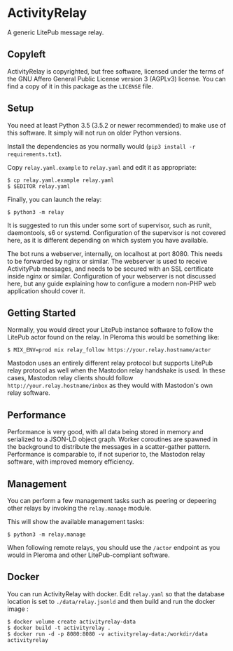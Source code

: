 # ActivityRelay

A generic LitePub message relay.


## Copyleft

ActivityRelay is copyrighted, but free software, licensed under the terms of the GNU
Affero General Public License version 3 (AGPLv3) license.  You can find a copy of it
in this package as the `LICENSE` file.


## Setup

You need at least Python 3.5 (3.5.2 or newer recommended) to make use of this software.
It simply will not run on older Python versions.

Install the dependencies as you normally would (`pip3 install -r requirements.txt`).

Copy `relay.yaml.example` to `relay.yaml` and edit it as appropriate:

    $ cp relay.yaml.example relay.yaml
    $ $EDITOR relay.yaml

Finally, you can launch the relay:

    $ python3 -m relay

It is suggested to run this under some sort of supervisor, such as runit, daemontools,
s6 or systemd.  Configuration of the supervisor is not covered here, as it is different
depending on which system you have available.

The bot runs a webserver, internally, on localhost at port 8080.  This needs to be
forwarded by nginx or similar.  The webserver is used to receive ActivityPub messages,
and needs to be secured with an SSL certificate inside nginx or similar.  Configuration
of your webserver is not discussed here, but any guide explaining how to configure a
modern non-PHP web application should cover it.


## Getting Started

Normally, you would direct your LitePub instance software to follow the LitePub actor
found on the relay.  In Pleroma this would be something like:

    $ MIX_ENV=prod mix relay_follow https://your.relay.hostname/actor

Mastodon uses an entirely different relay protocol but supports LitePub relay protocol
as well when the Mastodon relay handshake is used.  In these cases, Mastodon relay
clients should follow `http://your.relay.hostname/inbox` as they would with Mastodon's
own relay software.


## Performance

Performance is very good, with all data being stored in memory and serialized to a
JSON-LD object graph.  Worker coroutines are spawned in the background to distribute
the messages in a scatter-gather pattern.  Performance is comparable to, if not
superior to, the Mastodon relay software, with improved memory efficiency.


## Management

You can perform a few management tasks such as peering or depeering other relays by
invoking the `relay.manage` module.

This will show the available management tasks:

    $ python3 -m relay.manage

When following remote relays, you should use the `/actor` endpoint as you would in
Pleroma and other LitePub-compliant software.

## Docker

You can run ActivityRelay with docker. Edit `relay.yaml` so that the database
location is set to `./data/relay.jsonld` and then build and run the docker
image :

    $ docker volume create activityrelay-data
    $ docker build -t activityrelay .
	$ docker run -d -p 8080:8080 -v activityrelay-data:/workdir/data activityrelay
